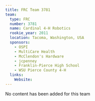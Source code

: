 ```yaml
---
title: FRC Team 3781
team:
  type: FRC
  number: 3781
  name: Cardinal 4-H Robotics
  rookie_year: 2011
  location: Tacoma, Washington, USA
  sponsors:
    - OSPI
    - MultiCare Health
    - McClendon's Hardware
    - jcpenney
    - Franklin-Pierce High School
    - WSU Pierce County 4-H
  links:
    Website: 
---
```

No content has been added for this team